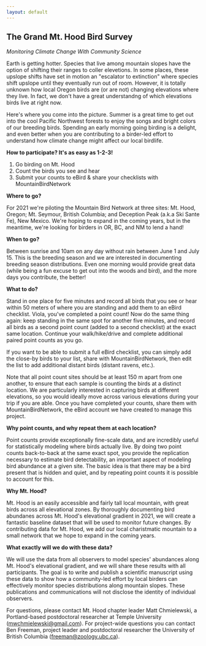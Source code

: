 ```yaml
---
layout: default
---
```



<h2>The Grand Mt. Hood Bird Survey</h2>

*Monitoring Climate Change With Community Science*

Earth is getting hotter. Species that live among mountain slopes have the option of shifting their ranges to coller elevetions. In some places, these upslope shifts have set in motion an "escalator to extinction" where species shift upslope until they eventually run out of room. However, it is totally unknown how local Oregon birds are (or are not) changing elevations where they live. In fact, we don't have a great understandng of which elevations birds live at right now. 

Here's where you come into the picture. Summer is a great time to get out into the cool Pacific Northwest forests to enjoy the songs and bright colors of our breeding birds. Spending an early morning going birding is a delight, and even better when you are contributing to a birder-led effort to understand how climate change might affect our local birdlife. 

**How to participate? It's as easy as 1-2-3!**

1. Go birding on Mt. Hood
2. Count the birds you see and hear
3. Submit your counts to eBird & share your checklists with MountainBirdNetwork

**Where to go?**

For 2021 we're piloting the Mountain Bird Network at three sites: Mt. Hood, Oregon; Mt. Seymour, British Columbia; and Deception Peak (a.k.a Ski Sante Fe), New Mexico.
We're hoping to expand in the coming years, but in the meantime, we're looking for birders in OR, BC, and NM to lend a hand!

**When to go?**

Between sunrise and 10am on any day without rain between June 1 and July 15. This is the breeding season and we are interested in documenting breeding season distributions. Even one morning would provide great data (while being a fun excuse to get out into the woods and bird), and the more days you contribute, the better!

**What to do?** 

Stand in one place for five minutes and record all birds that you see or hear within 50 meters of where you are standing and add them to an eBird checklist. Viola, you've completed a point count! Now do the same thing again: keep standing in the same spot for another five minutes, and record all birds as a second point count (added to a second checklist) at the exact same location. Continue your walk/hike/drive and complete additional paired point counts as you go. 

If you want to be able to submit a full eBird checklist, you can simply add the close-by birds to your list, share with MountainBirdNetwork, then edit the list to add additional distant birds (distant ravens, etc.). 

Note that all point count sites should be at least 150 m apart from one another, to ensure that each sample is counting the birds at a distinct location. We are particularly interested in capturing birds at different elevations, so you would ideally move across various elevations during your trip if you are able. Once you have completed your counts, share them with MountainBirdNetwork, the eBird account we have created to manage this project. 

**Why point counts, and why repeat them at each location?** 

Point counts provide exceptionally fine-scale data, and are incredibly useful for statistically modeling where birds actually live. By doing two point counts back-to-back at the same exact spot, you provide the replication necessary to estimate bird detectability, an important aspect of modeling bird abundance at a given site. The basic idea is that there may be a bird present that is hidden and quiet, and by repeating point counts it is possible to account for this. 

**Why Mt. Hood?** 

Mt. Hood is an easily accessible and fairly tall local mountain, with great birds across all elevational zones. By thoroughly documenting bird abundanes across Mt. Hood's elevational gradient in 2021, we will create a fantastic baseline dataset that will be used to monitor future changes. By contributing data for Mt. Hood, we add our local charistmatic mountain to a small network that we hope to expand in the coming years. 

**What exactly will we do with these data?** 

We will use the data from all observers to model species' abundances along Mt. Hood's elevational gradient, and we will share these results with all participants. The goal is to write and publish a scientific manuscript using these data to show how a community-led effort by local birders can effectively monitor species distributions along mountain slopes. These publications and communications will not disclose the identity of individual observers. 

For questions, please contact Mt. Hood chapter leader Matt Chmielewski, a Portland-based postdoctoral researcher at Temple University (mwchmielewski@gmail.com). For project-wide questions you can contact Ben Freeman, project leader and postdoctoral researcher the University of British Columbia (freeman@zoology.ubc.ca). 


